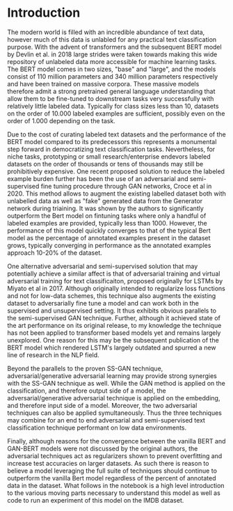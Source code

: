 # Introduction
The modern world is filled with an incredible abundance of text data, however much of this data is unlabled for any practical text classification purpose. With the advent of transformers and the subsequent BERT model by Devlin et al. in 2018 large strides were taken towards making this wide repository of unlabeled data more accessible for machine learning tasks.
The BERT model comes in two sizes, "base" and "large", and the models consist of 110 million parameters and 340 million parameters respectively and have been trained on massive corpora. These massive models therefore admit a strong pretrained general language understanding that allow them to be fine-tuned to downstream tasks very successfully with relatively little labeled data. Typically for class sizes less than 10, datasets on the order of 10.000 labeled examples are sufficient, possibly even on the order of 1.000 depending on the task.

Due to the cost of curating labeled text datasets and the performance of the BERT model compared to its predecessors this represents a monumental step forward in democratizing text classification tasks. Nevertheless, for niche tasks, prototyping or small research/enterprise endevors labeled datasets on the order of thousands or tens of thousands may still be prohibitively expensive.
One recent proposed solution to reduce the labeled example burden further has been the use of an adversarial and semi-supervised fine tuning procedure through GAN networks, Croce et al in 2020. This method allows to augment the existing labelled dataset both with unlabelled data as well as "fake" generated data from the Generator network during triaining. It was shown by the authors to significantly outperform the Bert model on fintuning tasks where only a handful of labeled examples are provided, typically less than 1000. However, the performance of this model quickly converges to that of the typical Bert model as the percentage of annotated examples present in the dataset grows, typically converging in performance as the annotated examples approach 10-20% of the dataset.

One alternative adversarial and semi-supervised solution that may potentially achieve a similar affect is that of adversarial training and virtual adversarial training for text classificaiton, proposed originally for LSTMs by Miyato et al in 2017. Although originally intended to regularize loss functions and not for low-data schemes, this technique also augments the existing dataset to adversarially fine tune a model and can work both in the supervised and unsupervised setting. It thus exhibits obvious parallels to the semi-supervised GAN technique. Further, although it achieved state of the art performance on its original release, to my knowledge the technique has not been applied to transformer based models yet and remains largely unexplored. One reason for this may be the subsequent publication of the BERT model which rendered LSTM's largely outdated and spurred a new line of research in the NLP field.

Beyond the parallels to the proven SS-GAN technique, adversarial/generative adversarial learning may provide strong synergies with the SS-GAN technique as well. While the GAN method is applied on the classification, and therefore output side of a model, the adversarial/generative adversarial technique is applied on the embedding, and therefore input side of a model. Moreover, the two adversarial techniques can also be applied symultaneously. Thus the three techniques may combine for an end to end adversarial and semi-supervised text classification technique performant on low data environments.

Finally, although reasons for the convergence between the vanilla BERT and GAN-BERT models were not discussed by the original authors, the adversarial techniques act as regularizers shown to prevent overfitting and increase test accuracies on larger datasets. As such there is reason to believe a model leveraging the full suite of techniques should continue to outperform the vanilla Bert model regardless of the percent of annotated data in the dataset.
What follows in the notebook is a high level introduction to the various moving parts necessary to understand this model as well as code to run an experiment of this model on the IMDB dataset.
